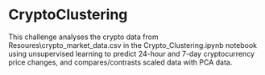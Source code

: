 # CryptoClustering
This challenge analyses the crypto data from Resoures\crypto_market_data.csv in the Crypto_Clustering.ipynb notebook using unsupervised learning to predict 24-hour and 7-day cryptocurrency price changes, and compares/contrasts scaled data with PCA data. 